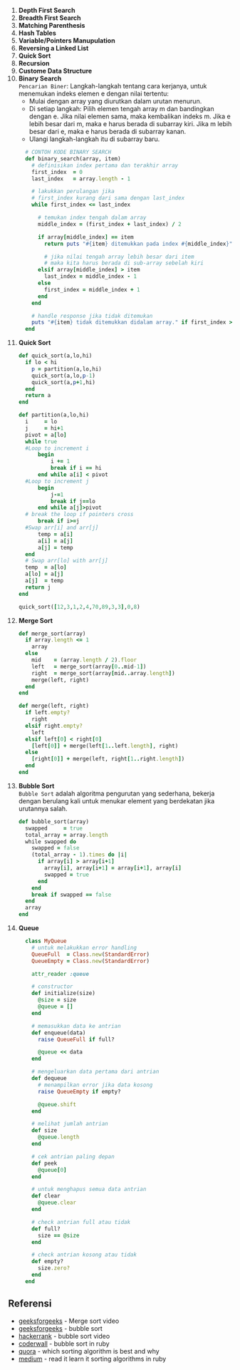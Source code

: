 1. **Depth First Search**
2. **Breadth First Search**
3. **Matching Parenthesis**
4. **Hash Tables**
5. **Variable/Pointers Manupulation**
6. **Reversing a Linked List**
7. **Quick Sort**
8. **Recursion**
9. **Custome Data Structure**
10. **Binary Search**  
    `Pencarian Biner`: Langkah-langkah tentang cara kerjanya, untuk menemukan indeks elemen e dengan nilai tertentu:
    * Mulai dengan array yang diurutkan dalam urutan menurun.
    * Di setiap langkah: Pilih elemen tengah array m dan bandingkan dengan e. Jika nilai elemen sama, maka kembalikan indeks m. Jika e lebih besar dari m, maka e harus berada di subarray kiri. Jika m lebih besar dari e, maka e harus berada di subarray kanan.
    * Ulangi langkah-langkah itu di subarray baru.
    ```ruby
      # CONTOH KODE BINARY SEARCH
      def binary_search(array, item)
        # definisikan index pertama dan terakhir array
        first_index  = 0
        last_index   = array.length - 1

        # lakukkan perulangan jika 
        # first_index kurang dari sama dengan last_index
        while first_index <= last_index

          # temukan index tengah dalam array
          middle_index = (first_index + last_index) / 2

          if array[middle_index] == item
            return puts "#{item} ditemukkan pada index #{middle_index}"

            # jika nilai tengah array lebih besar dari item
            # maka kita harus berada di sub-array sebelah kiri
          elsif array[middle_index] > item
            last_index = middle_index - 1
          else
            first_index = middle_index + 1
          end
        end

        # handle response jika tidak ditemukan
        puts "#{item} tidak ditemukkan didalam array." if first_index > last_index
      end
    ```
11. **Quick Sort**
    ```ruby
    def quick_sort(a,lo,hi)
      if lo < hi
        p = partition(a,lo,hi)
        quick_sort(a,lo,p-1)
        quick_sort(a,p+1,hi)
      end
      return a
    end

    def partition(a,lo,hi)
      i     = lo
      j     = hi+1
      pivot = a[lo]
      while true
      #Loop to increment i
          begin
              i += 1
              break if i == hi
          end while a[i] < pivot
      #Loop to increment j
          begin 
              j-=1
              break if j==lo
          end while a[j]>pivot
      # break the loop if pointers cross
          break if i>=j
      #Swap arr[i] and arr[j]
          temp = a[i]
          a[i] = a[j]
          a[j] = temp
      end
      # Swap arr[lo] with arr[j]
      temp  = a[lo]
      a[lo] = a[j]
      a[j]  = temp
      return j
    end

    quick_sort([12,3,1,2,4,70,89,3,3],0,8)
    ```
12. **Merge Sort**
    ```ruby
    def merge_sort(array)
      if array.length <= 1
        array
      else
        mid    = (array.length / 2).floor
        left   = merge_sort(array[0..mid-1])
        right  = merge_sort(array[mid..array.length])
        merge(left, right)
      end
    end

    def merge(left, right)
      if left.empty?
        right
      elsif right.empty?
        left
      elsif left[0] < right[0]
        [left[0]] + merge(left[1..left.length], right)
      else
        [right[0]] + merge(left, right[1..right.length])
      end
    end
    ```
13. **Bubble Sort**  
    `Bubble Sort` adalah algoritma pengurutan yang sederhana, bekerja dengan berulang kali untuk menukar element yang berdekatan jika urutannya salah.
    ```ruby
    def bubble_sort(array)
      swapped     = true
      total_array = array.length
      while swapped do
        swapped = false
        (total_array - 1).times do |i|
          if array[i] > array[i+1]
            array[i], array[i+1] = array[i+1], array[i]
            swapped = true
          end
        end
        break if swapped == false
      end
      array
    end
    ```
14. **Queue**
    ```ruby
      class MyQueue
        # untuk melakukkan error handling
        QueueFull  = Class.new(StandardError)
        QueueEmpty = Class.new(StandardError)

        attr_reader :queue
    
        # constructor
        def initialize(size)
          @size = size
          @queue = []
        end

        # memasukkan data ke antrian
        def enqueue(data)
          raise QueueFull if full?

          @queue << data
        end

        # mengeluarkan data pertama dari antrian
        def dequeue
          # menampilkan error jika data kosong
          raise QueueEmpty if empty?

          @queue.shift
        end

        # melihat jumlah antrian
        def size
          @queue.length
        end

        # cek antrian paling depan
        def peek
          @queue[0]
        end

        # untuk menghapus semua data antrian
        def clear
          @queue.clear
        end

        # check antrian full atau tidak
        def full?
          size == @size
        end

        # check antrian kosong atau tidak
        def empty?
          size.zero?
        end
      end
    ```


## Referensi
* [geeksforgeeks](https://www.youtube.com/watch?v=JSceec-wEyw) - Merge sort video
* [geeksforgeeks](https://www.geeksforgeeks.org/bubble-sort/) - bubble sort
* [hackerrank](https://www.youtube.com/watch?v=6Gv8vg0kcHc) - bubble sort video
* [coderwall](https://coderwall.com/p/ssdcua/bubble-sort-in-ruby) - bubble sort in ruby
* [quora](https://www.quora.com/Which-sorting-algorithm-is-best-and-why) - which sorting algorithm is best and why
* [medium](https://medium.com/@limichelle21/read-it-learn-it-build-it-sorting-algorithms-in-ruby-ead04b04baa6) - read it learn it sorting algorithms in ruby
